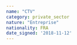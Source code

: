 ```yaml
---
name: "CTV"
category: private_sector
nature: "Entreprise"
nationality: FRA
date_signed: '2018-11-12'
---
```

    